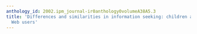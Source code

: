 ```yaml
---
anthology_id: 2002.ipm_journal-ir0anthology0volumeA38A5.3
title: 'Differences and similarities in information seeking: children and adults as
  Web users'
---
```


